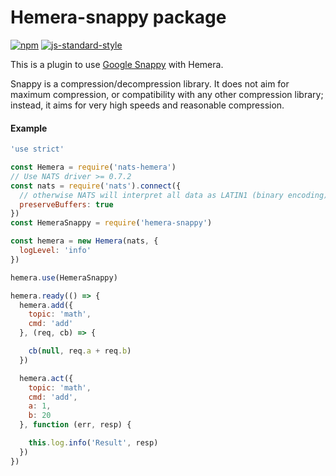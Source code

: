 # Hemera-snappy package

[![npm](https://img.shields.io/npm/v/hemera-snappy.svg?maxAge=3600)](https://www.npmjs.com/package/hemera-snappy)
[![js-standard-style](https://img.shields.io/badge/code%20style-standard-brightgreen.svg)](http://standardjs.com)

This is a plugin to use [Google Snappy](https://github.com/google/snappy) with Hemera.

Snappy is a compression/decompression library. It does not aim for maximum compression, or compatibility with any other compression library; instead, it aims for very high speeds and reasonable compression.


#### Example

```js
'use strict'

const Hemera = require('nats-hemera')
// Use NATS driver >= 0.7.2
const nats = require('nats').connect({ 
  // otherwise NATS will interpret all data as LATIN1 (binary encoding)
  preserveBuffers: true
})
const HemeraSnappy = require('hemera-snappy')

const hemera = new Hemera(nats, {
  logLevel: 'info'
})

hemera.use(HemeraSnappy)

hemera.ready(() => {
  hemera.add({
    topic: 'math',
    cmd: 'add'
  }, (req, cb) => {

    cb(null, req.a + req.b)
  })

  hemera.act({
    topic: 'math',
    cmd: 'add',
    a: 1,
    b: 20
  }, function (err, resp) {

    this.log.info('Result', resp)
  })
})

```
